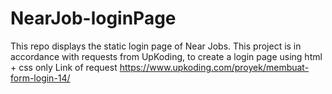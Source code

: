 # NearJob-loginPage
This repo displays the static login page of Near Jobs.
This project is in accordance with requests from UpKoding, to create a login page using html + css only
Link of request https://www.upkoding.com/proyek/membuat-form-login-14/
